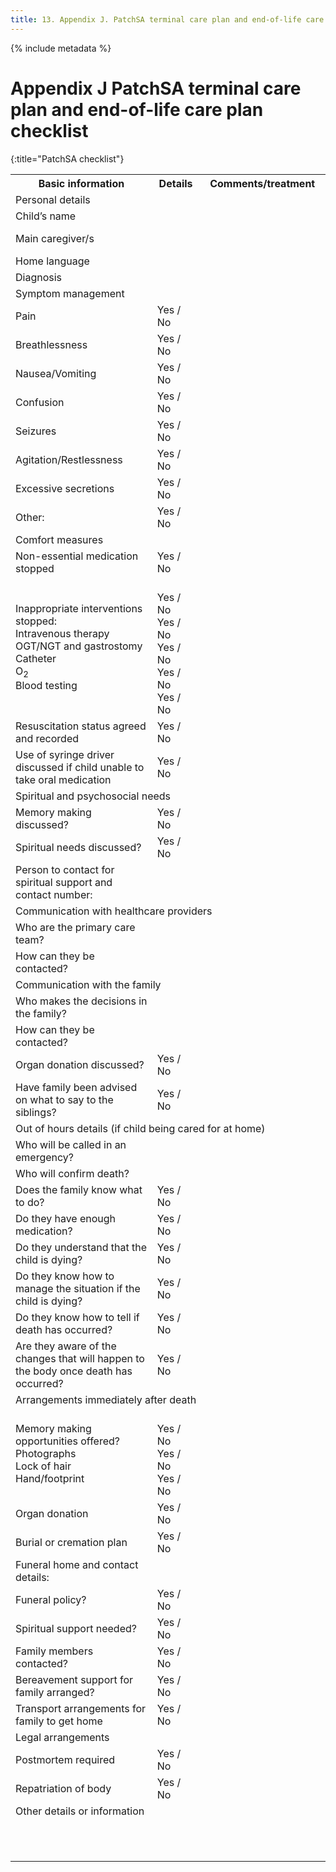 ```yaml
---
title: 13. Appendix J. PatchSA terminal care plan and end-of-life care plan checklist
---
```


{% include metadata %}

# **Appendix J** PatchSA terminal care plan and end-of-life care plan checklist
{:title="PatchSA checklist"}

<table class="wide">
  <col width="45%">
  <col width="15%">
  <col width="40%">
  <tr>
    <th>Basic information</th>
    <th>Details</th>
    <th>Comments/treatment</th>
  </tr>
  <tr>
    <td class="table-subhead" colspan="3">Personal details</td>
  </tr>
  <tr>
    <td>Child’s name</td>
    <td colspan="2"></td>
  </tr>
  <tr>
    <td>Main caregiver/s</td>
    <td colspan="2"><br><br></td>
  </tr>
  <tr>
    <td>Home language</td>
    <td colspan="2"></td>
  </tr>
  <tr>
    <td>Diagnosis</td>
    <td colspan="2"></td>
  </tr>
  <tr>
    <td class="table-subhead" colspan="3">Symptom management</td>
  </tr>
  <tr>
    <td>Pain</td>
    <td>Yes / No</td>
    <td></td>
  </tr>
  <tr>
    <td>Breathlessness</td>
    <td>Yes / No</td>
    <td></td>
  </tr>
  <tr>
    <td>Nausea/Vomiting</td>
    <td>Yes / No</td>
    <td></td>
  </tr>
  <tr>
    <td>Confusion</td>
    <td>Yes / No</td>
    <td></td>
  </tr>
  <tr>
    <td>Seizures</td>
    <td>Yes / No</td>
    <td></td>
  </tr>
  <tr>
    <td>Agitation/Restlessness</td>
    <td>Yes / No</td>
    <td></td>
  </tr>
  <tr>
    <td>Excessive secretions</td>
    <td>Yes / No</td>
    <td></td>
  </tr>
  <tr>
    <td>Other:</td>
    <td>Yes / No</td>
    <td></td>
  </tr>
  <tr>
    <td class="table-subhead" colspan="3">Comfort measures</td>
  </tr>
  <tr>
    <td>Non-essential medication stopped</td>
    <td>Yes / No</td>
    <td></td>
  </tr>
  <tr>
    <td>Inappropriate interventions stopped:<br>Intravenous therapy<br>OGT/NGT and gastrostomy<br>Catheter<br>O<sub>2</sub><br>Blood testing<br></td>
    <td><br>Yes / No<br>Yes / No<br>Yes / No<br>Yes / No<br>Yes / No<br></td>
    <td></td>
  </tr>
  <tr>
    <td>Resuscitation status agreed and recorded</td>
    <td>Yes / No</td>
    <td></td>
  </tr>
  <tr>
    <td>Use of syringe driver discussed if child unable to take oral medication</td>
    <td>Yes / No</td>
    <td></td>
  </tr>
  <tr>
    <td class="table-subhead" colspan="3">Spiritual and psychosocial needs</td>
  </tr>
  <tr>
    <td>Memory making discussed?</td>
    <td>Yes / No</td>
    <td></td>
  </tr>
  <tr>
    <td>Spiritual needs discussed?</td>
    <td>Yes / No</td>
    <td></td>
  </tr>
  <tr>
    <td>Person to contact for spiritual support and contact number:</td>
    <td colspan="2"></td>
  </tr>
  <tr>
    <td class="table-subhead" colspan="3">Communication with healthcare providers</td>
  </tr>
  <tr>
    <td>Who are the primary care team?</td>
    <td colspan="2"><br><br></td>
  </tr>
  <tr>
    <td>How can they be contacted?</td>
    <td colspan="2"><br><br></td>
  </tr>
  <tr>
    <td class="table-subhead" colspan="3">Communication with the family</td>
  </tr>
  <tr>
    <td>Who makes the decisions in the family?</td>
    <td colspan="2"></td>
  </tr>
  <tr>
    <td>How can they be contacted?</td>
    <td colspan="2"></td>
  </tr>
  <tr>
    <td>Organ donation discussed?</td>
    <td>Yes / No</td>
    <td></td>
  </tr>
  <tr>
    <td>Have family been advised on what to say to the siblings?</td>
    <td>Yes / No</td>
    <td></td>
  </tr>
  <tr>
    <td class="table-subhead" colspan="3">Out of hours details (if child being cared for at home)</td>
  </tr>
  <tr>
    <td>Who will be called in an emergency?</td>
    <td colspan="2"></td>
  </tr>
  <tr>
    <td>Who will confirm death?</td>
    <td colspan="2"></td>
  </tr>
  <tr>
    <td>Does the family know what to do?</td>
    <td>Yes / No</td>
    <td></td>
  </tr>
  <tr>
    <td>Do they have enough medication?</td>
    <td>Yes / No</td>
    <td></td>
  </tr>
  <tr>
    <td>Do they understand that the child is dying?</td>
    <td>Yes / No</td>
    <td></td>
  </tr>
  <tr>
    <td>Do they know how to manage the situation if the child is dying?</td>
    <td>Yes / No</td>
    <td></td>
  </tr>
  <tr>
    <td>Do they know how to tell if death has occurred?</td>
    <td>Yes / No</td>
    <td></td>
  </tr>
  <tr>
    <td>Are they aware of the changes that will happen to the body once death has occurred?</td>
    <td>Yes / No</td>
    <td></td>
  </tr>
  <tr>
    <td class="table-subhead" colspan="3">Arrangements immediately after death</td>
  </tr>
  <tr>
    <td>Memory making opportunities offered?<br>Photographs<br>Lock of hair<br>Hand/footprint</td>
    <td><br>Yes / No<br>Yes / No<br>Yes / No</td>
    <td></td>
  </tr>
  <tr>
    <td>Organ donation</td>
    <td>Yes / No</td>
    <td></td>
  </tr>
  <tr>
    <td>Burial or cremation plan</td>
    <td>Yes / No</td>
    <td></td>
  </tr>
  <tr>
    <td>Funeral home and contact details:</td>
    <td colspan="2"></td>
  </tr>
  <tr>
    <td>Funeral policy?</td>
    <td>Yes / No</td>
    <td></td>
  </tr>
  <tr>
    <td>Spiritual support needed?</td>
    <td>Yes / No</td>
    <td></td>
  </tr>
  <tr>
    <td>Family members contacted?</td>
    <td>Yes / No</td>
    <td></td>
  </tr>
  <tr>
    <td>Bereavement support for family arranged?</td>
    <td>Yes / No</td>
    <td></td>
  </tr>
  <tr>
    <td>Transport arrangements for family to get home</td>
    <td>Yes / No</td>
    <td></td>
  </tr>
  <tr>
    <td class="table-subhead" colspan="3">Legal arrangements</td>
  </tr>
  <tr>
    <td>Postmortem required</td>
    <td>Yes / No</td>
    <td></td>
  </tr>
  <tr>
    <td>Repatriation of body</td>
    <td>Yes / No</td>
    <td></td>
  </tr>
  <tr>
    <td class="table-subhead" colspan="3">Other details or information</td>
  </tr>
  <tr>
    <td colspan="3"><br><br><br></td>
  </tr>
</table>
